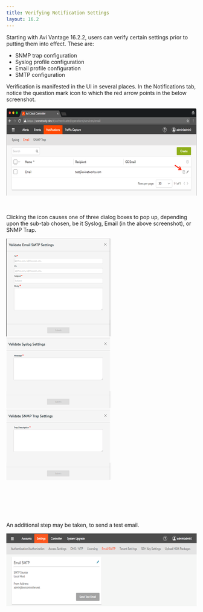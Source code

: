 ```yaml
---
title: Verifying Notification Settings
layout: 16.2
---
```

Starting with Avi Vantage 16.2.2, users can verify certain settings prior to putting them into effect. These are:

* SNMP trap configuration
* Syslog profile configuration
* Email profile configuration
* SMTP configuration 

Verification is manifested in the UI in several places. In the Notifications tab, notice the question mark icon to which the red arrow points in the below screenshot.

<a href="img/notications_panel.png"><img class="alignnone wp-image-13490" src="img/notications_panel.png" alt="Avi Vantage UI notifications panel shows verification icon" width="650" height="232"></a>

 

Clicking the icon causes one of three dialog boxes to pop up, depending upon the sub-tab chosen, be it Syslog, Email (in the above screenshot), or SNMP Trap.

<a href="img/validate.email-smtp-settings.png"><img class="alignleft wp-image-13494" src="img/validate.email-smtp-settings.png" alt="validate.email smtp settings" width="275" height="259"></a><a href="img/validate-syslog-settings.png"><img class="alignright wp-image-13496" src="img/validate-syslog-settings.png" alt="validate syslog settings" width="275" height="188"></a>    <a href="img/validate-SNMP-trap-settings.png"><img class="aligncenter wp-image-13498" src="img/validate-SNMP-trap-settings.png" alt="validate SNMP trap settings" width="275" height="186"></a>

 

 

 

An additional step may be taken, to send a test email.

<a href="img/email_smtp_page.cropped.png"><img class="alignnone wp-image-13557" src="img/email_smtp_page.cropped.png" alt="email_smtp_page.cropped" width="650" height="192"></a>
